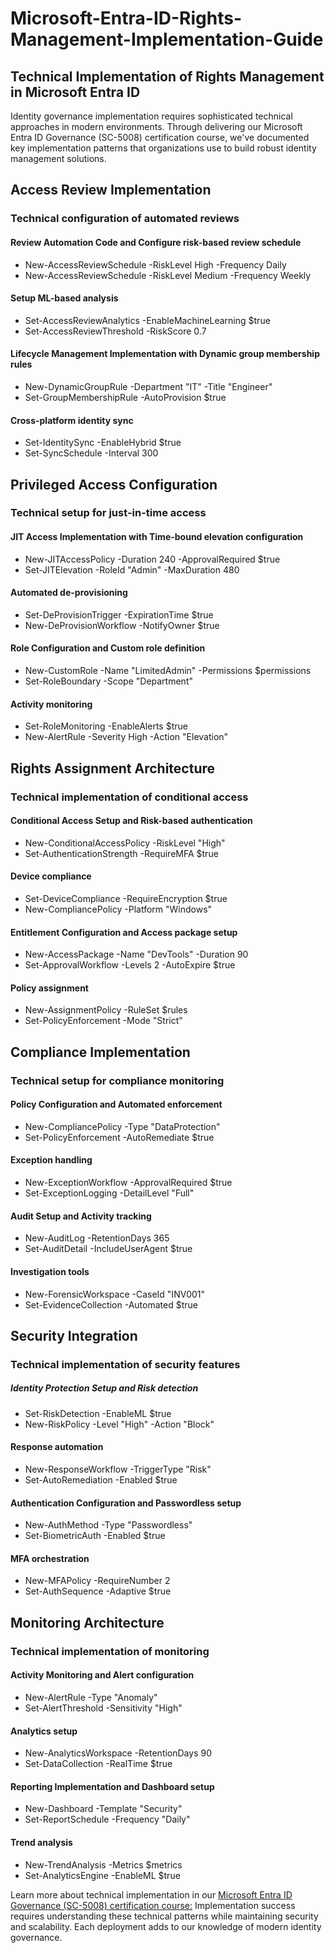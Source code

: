 # Microsoft-Entra-ID-Rights-Management-Implementation-Guide
## Technical Implementation of Rights Management in Microsoft Entra ID
Identity governance implementation requires sophisticated technical approaches in modern environments. Through delivering our Microsoft Entra ID Governance (SC-5008) certification course, we've documented key implementation patterns that organizations use to build robust identity management solutions.

## Access Review Implementation

### Technical configuration of automated reviews
#### Review Automation Code and Configure risk-based review schedule
- New-AccessReviewSchedule -RiskLevel High -Frequency Daily
- New-AccessReviewSchedule -RiskLevel Medium -Frequency Weekly

#### Setup ML-based analysis
- Set-AccessReviewAnalytics -EnableMachineLearning $true
- Set-AccessReviewThreshold -RiskScore 0.7

#### Lifecycle Management Implementation with Dynamic group membership rules
- New-DynamicGroupRule -Department "IT" -Title "Engineer"
- Set-GroupMembershipRule -AutoProvision $true

#### Cross-platform identity sync
- Set-IdentitySync -EnableHybrid $true
- Set-SyncSchedule -Interval 300

## Privileged Access Configuration

### Technical setup for just-in-time access

#### JIT Access Implementation with Time-bound elevation configuration
- New-JITAccessPolicy -Duration 240 -ApprovalRequired $true
- Set-JITElevation -RoleId "Admin" -MaxDuration 480

#### Automated de-provisioning
- Set-DeProvisionTrigger -ExpirationTime $true
- New-DeProvisionWorkflow -NotifyOwner $true

#### Role Configuration and Custom role definition
- New-CustomRole -Name "LimitedAdmin" -Permissions $permissions
- Set-RoleBoundary -Scope "Department"

#### Activity monitoring
- Set-RoleMonitoring -EnableAlerts $true
- New-AlertRule -Severity High -Action "Elevation"

## Rights Assignment Architecture

### Technical implementation of conditional access

#### Conditional Access Setup and Risk-based authentication
- New-ConditionalAccessPolicy -RiskLevel "High"
- Set-AuthenticationStrength -RequireMFA $true

#### Device compliance
- Set-DeviceCompliance -RequireEncryption $true
- New-CompliancePolicy -Platform "Windows"

#### Entitlement Configuration and Access package setup
- New-AccessPackage -Name "DevTools" -Duration 90
- Set-ApprovalWorkflow -Levels 2 -AutoExpire $true

#### Policy assignment
- New-AssignmentPolicy -RuleSet $rules
- Set-PolicyEnforcement -Mode "Strict"

## Compliance Implementation

### Technical setup for compliance monitoring

#### Policy Configuration and Automated enforcement
- New-CompliancePolicy -Type "DataProtection"
- Set-PolicyEnforcement -AutoRemediate $true

#### Exception handling
- New-ExceptionWorkflow -ApprovalRequired $true
- Set-ExceptionLogging -DetailLevel "Full"

#### Audit Setup and Activity tracking
- New-AuditLog -RetentionDays 365
- Set-AuditDetail -IncludeUserAgent $true

#### Investigation tools
- New-ForensicWorkspace -CaseId "INV001"
- Set-EvidenceCollection -Automated $true

## Security Integration

### Technical implementation of security features

##### Identity Protection Setup and Risk detection
- Set-RiskDetection -EnableML $true
- New-RiskPolicy -Level "High" -Action "Block"

#### Response automation
- New-ResponseWorkflow -TriggerType "Risk"
- Set-AutoRemediation -Enabled $true

#### Authentication Configuration and Passwordless setup
- New-AuthMethod -Type "Passwordless"
- Set-BiometricAuth -Enabled $true

#### MFA orchestration
- New-MFAPolicy -RequireNumber 2
- Set-AuthSequence -Adaptive $true

## Monitoring Architecture

### Technical implementation of monitoring

#### Activity Monitoring and Alert configuration
- New-AlertRule -Type "Anomaly"
- Set-AlertThreshold -Sensitivity "High"

#### Analytics setup
- New-AnalyticsWorkspace -RetentionDays 90
- Set-DataCollection -RealTime $true

#### Reporting Implementation and Dashboard setup
- New-Dashboard -Template "Security"
- Set-ReportSchedule -Frequency "Daily"

#### Trend analysis
- New-TrendAnalysis -Metrics $metrics
- Set-AnalyticsEngine -EnableML $true

Learn more about technical implementation in our [Microsoft Entra ID Governance (SC-5008) certification course:](https://www.eccentrix.ca/en/courses/microsoft/security/configure-and-govern-entitlement-with-microsoft-entra-id-sc-5008/)
Implementation success requires understanding these technical patterns while maintaining security and scalability. Each deployment adds to our knowledge of modern identity governance.
